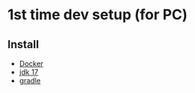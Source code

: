 # 1st time dev setup (for PC)
## Install
- [Docker](https://hub.docker.com/)
- [jdk 17](https://docs.aws.amazon.com/corretto/latest/corretto-17-ug/downloads-list.html)
- [gradle](https://gradle.org/install/)

